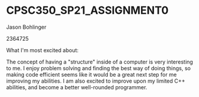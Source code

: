 # CPSC350_SP21_ASSIGNMENT0
Jason Bohlinger

2364725

What I'm most excited about: 

The concept of having a "structure" inside of a computer is very interesting to me.
I enjoy problem solving and finding the best way of doing things, so making code efficient
seems like it would be a great next step for me improving my abilities. I am also excited to improve upon my
limited C++ abilities, and become a better well-rounded programmer.

